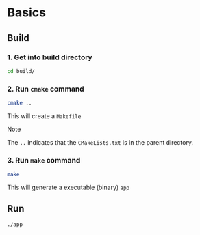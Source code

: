 # Basics

## Build

### 1. Get into build directory
```bash
cd build/
```
### 2. Run `cmake` command
```bash
cmake ..
```
This will create a `Makefile`

> [!Note]
> The `..` indicates that the `CMakeLists.txt` is in the parent directory.

### 3. Run `make` command
```bash
make
```
This will generate a executable (binary) `app`

## Run
```bash
./app
```